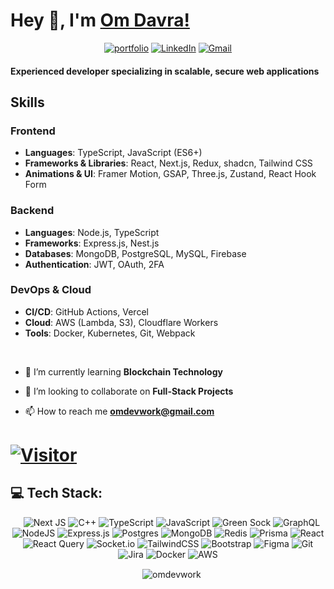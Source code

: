 # Hey 👋, I'm [Om Davra!](https://github.com/omdevwork/)
<div align="center">

[![portfolio](https://img.shields.io/badge/my_portfolio-000?style=for-the-badge&logo=ko-fi&logoColor=white)](https://omdavra.vercel.app/)
[![LinkedIn](https://img.shields.io/badge/LinkedIn-%230077B5.svg?style=for-the-badge&logo=LinkedIn&logoColor=white)](https://linkedin.com/in/om-davra)
[![Gmail](https://img.shields.io/badge/Gmail-D14836?style=for-the-badge&logo=gmail&logoColor=white)](mailto:omdevwork@gmail.com)

</div>

#### Experienced developer specializing in scalable, secure web applications

## Skills

### Frontend
- **Languages**: TypeScript, JavaScript (ES6+)
- **Frameworks & Libraries**: React, Next.js, Redux, shadcn, Tailwind CSS
- **Animations & UI**: Framer Motion, GSAP, Three.js, Zustand, React Hook Form

### Backend
- **Languages**: Node.js, TypeScript
- **Frameworks**: Express.js, Nest.js
- **Databases**: MongoDB, PostgreSQL, MySQL, Firebase
- **Authentication**: JWT, OAuth, 2FA

### DevOps & Cloud
- **CI/CD**: GitHub Actions, Vercel
- **Cloud**: AWS (Lambda, S3), Cloudflare Workers
- **Tools**: Docker, Kubernetes, Git, Webpack
<br>

- 🌱 I’m currently learning **Blockchain Technology**

- 👯 I’m looking to collaborate on **Full-Stack Projects**

- 📫 How to reach me **omdevwork@gmail.com**

# [![Visitor](https://visitor-badge.laobi.icu/badge?page_id=omdevwork)](https://github.com/omdevwork)

## 💻 Tech Stack:
<div align="center">

&nbsp; &nbsp;![Next JS](https://img.shields.io/badge/Next-black?style=for-the-badge&logo=next.js&logoColor=white) ![C++](https://img.shields.io/badge/c++-%2300599C.svg?style=for-the-badge&logo=c%2B%2B&logoColor=white) ![TypeScript](https://img.shields.io/badge/typescript-%23007ACC.svg?style=for-the-badge&logo=typescript&logoColor=white) ![JavaScript](https://img.shields.io/badge/javascript-%23323330.svg?style=for-the-badge&logo=javascript&logoColor=%23F7DF1E) ![Green Sock](https://img.shields.io/badge/green%20sock-88CE02?style=for-the-badge&logo=greensock&logoColor=white) ![GraphQL](https://img.shields.io/badge/-GraphQL-E10098?style=for-the-badge&logo=graphql&logoColor=white) ![NodeJS](https://img.shields.io/badge/node.js-6DA55F?style=for-the-badge&logo=node.js&logoColor=white) ![Express.js](https://img.shields.io/badge/express.js-%23404d59.svg?style=for-the-badge&logo=express&logoColor=%2361DAFB) ![Postgres](https://img.shields.io/badge/postgres-%23316192.svg?style=for-the-badge&logo=postgresql&logoColor=white) ![MongoDB](https://img.shields.io/badge/MongoDB-%234ea94b.svg?style=for-the-badge&logo=mongodb&logoColor=white) ![Redis](https://img.shields.io/badge/redis-%23DD0031.svg?style=for-the-badge&logo=redis&logoColor=white) ![Prisma](https://img.shields.io/badge/Prisma-3982CE?style=for-the-badge&logo=Prisma&logoColor=white)  ![React](https://img.shields.io/badge/react-%2320232a.svg?style=for-the-badge&logo=react&logoColor=%2361DAFB) ![React Query](https://img.shields.io/badge/-React%20Query-FF4154?style=for-the-badge&logo=react%20query&logoColor=white) ![Socket.io](https://img.shields.io/badge/Socket.io-black?style=for-the-badge&logo=socket.io&badgeColor=010101) ![TailwindCSS](https://img.shields.io/badge/tailwindcss-%2338B2AC.svg?style=for-the-badge&logo=tailwind-css&logoColor=white) ![Bootstrap](https://img.shields.io/badge/bootstrap-%238511FA.svg?style=for-the-badge&logo=bootstrap&logoColor=white) ![Figma](https://img.shields.io/badge/figma-%23F24E1E.svg?style=for-the-badge&logo=figma&logoColor=white) ![Git](https://img.shields.io/badge/git-%23F05033.svg?style=for-the-badge&logo=git&logoColor=white) ![Jira](https://img.shields.io/badge/jira-%230A0FFF.svg?style=for-the-badge&logo=jira&logoColor=white) ![Docker](https://img.shields.io/badge/docker-%230db7ed.svg?style=for-the-badge&logo=docker&logoColor=white)  ![AWS](https://img.shields.io/badge/AWS-%23FF9900.svg?style=for-the-badge&logo=amazon-aws&logoColor=white)
  
</div>

<p align="center">
 &nbsp; &nbsp;<img align="center" src="https://github-readme-streak-stats.herokuapp.com?user=omdevwork" alt="omdevwork" />
</p>
